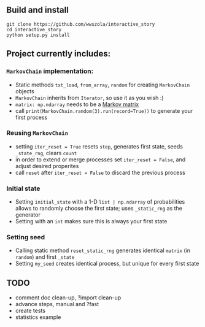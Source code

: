 ## Build and install
```
git clone https://github.com/wwszola/interactive_story
cd interactive_story
python setup.py install
```
## Project currently includes:
### `MarkovChain` implementation:
- Static methods `txt_load`, `from_array`, `random` for creating `MarkovChain` objects
- `MarkovChain` inherits from `Iterator`, so use it as you wish :)
- `matrix: np.ndarray` needs to be a [Markov matrix](https://en.wikipedia.org/wiki/Stochastic_matrix)
- call `print(MarkovChain.random(3).run(record=True))` to generate your first process
### Reusing `MarkovChain`
- setting `iter_reset = True` resets `step`, generates first state, seeds `_state_rng`, clears `count`
- in order to extend or merge processes set `iter_reset = False`, and adjust desired properites
- call `reset` after `iter_reset = False` to discard the previous process
### Initial state
- Setting `initial_state` with a 1-D `list | np.ndarray` of probabilities allows to randomly choose the first state; uses `_static_rng` as the generator
- Setting with an `int` makes sure this is always your first state
### Setting seed
- Calling static method `reset_static_rng` generates identical `matrix` (in `random`) and first `_state`
- Setting `my_seed` creates identical process, but unique for every first state

## TODO
- comment doc clean-up, ?import clean-up
- advance steps, manual and ?fast
- create tests 
- statistics example